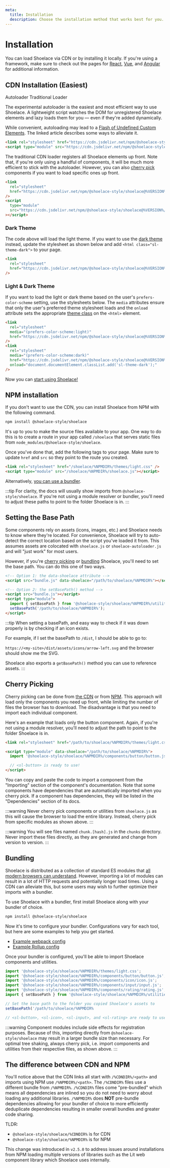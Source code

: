 ```yaml
---
meta:
  title: Installation
  description: Choose the installation method that works best for you.
---
```


# Installation

You can load Shoelace via CDN or by installing it locally. If you're using a framework, make sure to check out the pages for [React](/frameworks/react), [Vue](/frameworks/vue), and [Angular](/frameworks/angular) for additional information.

## CDN Installation (Easiest)

<sl-tab-group>
<sl-tab slot="nav" panel="autoloader" active>Autoloader</sl-tab>
<sl-tab slot="nav" panel="traditional">Traditional Loader</sl-tab>

<sl-tab-panel name="autoloader">

The experimental autoloader is the easiest and most efficient way to use Shoelace. A lightweight script watches the DOM for unregistered Shoelace elements and lazy loads them for you — even if they're added dynamically.

While convenient, autoloading may lead to a [Flash of Undefined Custom Elements](https://www.abeautifulsite.net/posts/flash-of-undefined-custom-elements/). The linked article describes some ways to alleviate it.

<!-- prettier-ignore -->
```html
<link rel="stylesheet" href="https://cdn.jsdelivr.net/npm/@shoelace-style/shoelace@%VERSION%/%CDNDIR%/themes/light.css" />
<script type="module" src="https://cdn.jsdelivr.net/npm/@shoelace-style/shoelace@%VERSION%/%CDNDIR%/shoelace-autoloader.js"></script>
```

</sl-tab-panel>

<sl-tab-panel name="traditional">

The traditional CDN loader registers all Shoelace elements up front. Note that, if you're only using a handful of components, it will be much more efficient to stick with the autoloader. However, you can also [cherry pick](#cherry-picking) components if you want to load specific ones up front.

```html
<link
  rel="stylesheet"
  href="https://cdn.jsdelivr.net/npm/@shoelace-style/shoelace@%VERSION%/%CDNDIR%/themes/light.css"
/>
<script
  type="module"
  src="https://cdn.jsdelivr.net/npm/@shoelace-style/shoelace@%VERSION%/%CDNDIR%/shoelace.js"
></script>
```

</sl-tab-panel>
</sl-tab-group>

### Dark Theme

The code above will load the light theme. If you want to use the [dark theme](/getting-started/themes#dark-theme) instead, update the stylesheet as shown below and add `<html class="sl-theme-dark">` to your page.

```html
<link
  rel="stylesheet"
  href="https://cdn.jsdelivr.net/npm/@shoelace-style/shoelace@%VERSION%/%CDNDIR%/themes/dark.css"
/>
```

### Light & Dark Theme

If you want to load the light or dark theme based on the user's `prefers-color-scheme` setting, use the stylesheets below. The `media` attributes ensure that only the user's preferred theme stylesheet loads and the `onload` attribute sets the appropriate [theme class](/getting-started/themes) on the `<html>` element.

```html
<link
  rel="stylesheet"
  media="(prefers-color-scheme:light)"
  href="https://cdn.jsdelivr.net/npm/@shoelace-style/shoelace@%VERSION%/%CDNDIR%/themes/light.css"
/>
<link
  rel="stylesheet"
  media="(prefers-color-scheme:dark)"
  href="https://cdn.jsdelivr.net/npm/@shoelace-style/shoelace@%VERSION%/%CDNDIR%/themes/dark.css"
  onload="document.documentElement.classList.add('sl-theme-dark');"
/>
```

Now you can [start using Shoelace!](/getting-started/usage)

## NPM installation

If you don't want to use the CDN, you can install Shoelace from NPM with the following command.

```bash
npm install @shoelace-style/shoelace
```

It's up to you to make the source files available to your app. One way to do this is to create a route in your app called `/shoelace` that serves static files from `node_modules/@shoelace-style/shoelace`.

Once you've done that, add the following tags to your page. Make sure to update `href` and `src` so they point to the route you created.

```html
<link rel="stylesheet" href="/shoelace/%NPMDIR%/themes/light.css" />
<script type="module" src="/shoelace/%NPMDIR%/shoelace.js"></script>
```

Alternatively, [you can use a bundler](#bundling).

:::tip
For clarity, the docs will usually show imports from `@shoelace-style/shoelace`. If you're not using a module resolver or bundler, you'll need to adjust these paths to point to the folder Shoelace is in.
:::

## Setting the Base Path

Some components rely on assets (icons, images, etc.) and Shoelace needs to know where they're located. For convenience, Shoelace will try to auto-detect the correct location based on the script you've loaded it from. This assumes assets are colocated with `shoelace.js` or `shoelace-autoloader.js` and will "just work" for most users.

However, if you're [cherry picking](#cherry-picking) or [bundling](#bundling) Shoelace, you'll need to set the base path. You can do this one of two ways.

```html
<!-- Option 1: the data-shoelace attribute -->
<script src="bundle.js" data-shoelace="/path/to/shoelace/%NPMDIR%"></script>

<!-- Option 2: the setBasePath() method -->
<script src="bundle.js"></script>
<script type="module">
  import { setBasePath } from '@shoelace-style/shoelace/%NPMDIR%/utilities/base-path.js';
  setBasePath('/path/to/shoelace/%NPMDIR%');
</script>
```

:::tip
When setting a basePath, and easy way to check if it was down properly is by checking if an icon exists.

For example, if I set the basePath to `/dist`, I should be able to go to:

`https://<my-site>/dist/assets/icons/arrow-left.svg` and the browser should show me the SVG.

Shoelace also exports a `getBasePath()` method you can use to reference assets.
:::

## Cherry Picking

Cherry picking can be done from [the CDN](#cdn-installation-easiest) or from [NPM](#npm-installation). This approach will load only the components you need up front, while limiting the number of files the browser has to download. The disadvantage is that you need to import each individual component.

Here's an example that loads only the button component. Again, if you're not using a module resolver, you'll need to adjust the path to point to the folder Shoelace is in.

```html
<link rel="stylesheet" href="/path/to/shoelace/%NPMDIR%/themes/light.css" />

<script type="module" data-shoelace="/path/to/shoelace/%NPMDIR%">
  import '@shoelace-style/shoelace/%NPMDIR%/components/button/button.js';

  // <sl-button> is ready to use!
</script>
```

You can copy and paste the code to import a component from the "Importing" section of the component's documentation. Note that some components have dependencies that are automatically imported when you cherry pick. If a component has dependencies, they will be listed in the "Dependencies" section of its docs.

:::warning
Never cherry pick components or utilities from `shoelace.js` as this will cause the browser to load the entire library. Instead, cherry pick from specific modules as shown above.
:::

:::warning
You will see files named `chunk.[hash].js` in the `chunks` directory. Never import these files directly, as they are generated and change from version to version.
:::

## Bundling

Shoelace is distributed as a collection of standard ES modules that [all modern browsers can understand](https://caniuse.com/es6-module). However, importing a lot of modules can result in a lot of HTTP requests and potentially longer load times. Using a CDN can alleviate this, but some users may wish to further optimize their imports with a bundler.

To use Shoelace with a bundler, first install Shoelace along with your bundler of choice.

```bash
npm install @shoelace-style/shoelace
```

Now it's time to configure your bundler. Configurations vary for each tool, but here are some examples to help you get started.

- [Example webpack config](https://github.com/shoelace-style/webpack-example/blob/master/webpack.config.js)
- [Example Rollup config](https://github.com/shoelace-style/rollup-example/blob/master/rollup.config.js)

Once your bundler is configured, you'll be able to import Shoelace components and utilities.

```js
import '@shoelace-style/shoelace/%NPMDIR%/themes/light.css';
import '@shoelace-style/shoelace/%NPMDIR%/components/button/button.js';
import '@shoelace-style/shoelace/%NPMDIR%/components/icon/icon.js';
import '@shoelace-style/shoelace/%NPMDIR%/components/input/input.js';
import '@shoelace-style/shoelace/%NPMDIR%/components/rating/rating.js';
import { setBasePath } from '@shoelace-style/shoelace/%NPMDIR%/utilities/base-path.js';

// Set the base path to the folder you copied Shoelace's assets to
setBasePath('/path/to/shoelace/%NPMDIR%

// <sl-button>, <sl-icon>, <sl-input>, and <sl-rating> are ready to use!
```

:::warning
Component modules include side effects for registration purposes. Because of this, importing directly from `@shoelace-style/shoelace` may result in a larger bundle size than necessary. For optimal tree shaking, always cherry pick, i.e. import components and utilities from their respective files, as shown above.
:::

## The difference between CDN and NPM

You'll notice above that the CDN links all start with `/%CDNDIR%/<path>` and imports using NPM use `/%NPMDIR%/<path>`.
The `/%CDNDIR%` files use a different bundle from `/%NPMDIR%`. `/%CDNDIR%` files come "pre-bundled" which means all dependencies are
inlined so you do not need to worry about loading any additional libraries. `/%NPMDIR%` does **NOT** pre-bundle dependencies
allowing for your bundler of choice to more efficiently deduplicate dependencies resulting in smaller overall bundles
and greater code sharing.

TLDR:

- `@shoelace-style/shoelace/%CDNDIR%` is for CDN
- `@shoelace-style/shoelace/%NPMDIR%` is for NPM

This change was introduced in `v2.5.0` to address issues around installations from NPM
loading multiple versions of libraries such as the Lit web component library which Shoelace uses internally.
